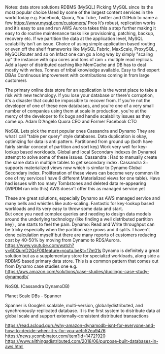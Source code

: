 Notes: data store solutions
RDBMS (MySQL)
Picking MySQL since its the most popular choice
Used by some of the largest content services in the world today e.g. Facebook, Quora, You Tube, Twitter  and GitHub to name a few
https://www.mysql.com/customers/
Pros
It’s robust, replication works and it’s easy to use and run
AWS Aurora takes this a step further making it easy to do routine maintenance tasks like provisioning, patching, backup, recovery etc.
If we partition the data at the application level, MySQL scalability isn't an issue.
Choice of using simple application based routing or even off the shelf frameworks like MySQL Fabric, MaxScale, ProxySQL , MySQLRouter and so on
Infact one can go a long way by simply "scaling up" the instance with cpu cores and tons of ram + multiple read replicas. Add a layer of distributed caching like MemCache and DB has to deal mostly with writes. 
Tonnes of tribal knowledge available. Easy to find expert DBAs
Continuous improvement with contributions coming in from large customers


The primary online data store for an application is the worst place to take a risk with new technology. If you lose your database or there's corruption, it's a disaster that could be impossible to recover from. If you're not the developer of one of these new databases, and you're one of a very small number of companies using them at scale in production, you're at the mercy of the developer to fix bugs and handle scalability issues as they come up.
Adam D'Angelo Quora CEO and Former Facebook CTO

NoSQL
Lets pick the most popular ones Cassandra and Dynamo 
They are what I call "table per query" style databases. Data duplication is okay, optimizing for data is anti pattern.
Partitioned from ground up (both have fairly similar concept of partition and sort key)
Work very well for key-lookup based workloads.
Global and local Secondary indexes (in Dynamo) attempt to solve some of these issues.
Cassandra : 
Had to manually create the same data in multiple tables to get secondary index. Cassandra 3+ supports materialized views now which is similar to Dynamo Global Secondary index. Proliferation of these views can become very common (In one of my services I have 6 different Materialized views for one table). 
Have had issues with too many Tombstones and deleted data re-appearing (WIPDM ran into this)
AWS doesn't offer this as managed service yet


These are great solutions, especially Dynamo as AWS managed service and many bells and whistles like auto-scaling. Fantastic for key-lookup based workloads and its very easy to throw some data and start.  
But once you need complex queries and needing to design data models around the underlying technology (like finding a well  distributed partition key) , one starts to feel the pain. Dynamo: Read and Write throughput can be tricky especially when the partition size grows and it splits.
I haven't done calculation myself but there are many reports of customers reducing cost by 40-50% by moving from Dynamo to RDS/Aurora.
https://www.youtube.com/watch?v=60QumD2QsF0&feature=youtu.be&t=17m01s
Dynamo is definitely a great solution but as a supplementary store for specializd workloads, along side a RDBMS based primary data store.
This is a common pattern that comes out from Dynamo case studies one e.g. https://aws.amazon.com/solutions/case-studies/duolingo-case-study-dynamodb/



NoSQL (Cassandra DynamoDB)

Planet Scale DBs - Spanner

Spanner is Google’s scalable, multi-version, globallydistributed, and synchronously-replicated database. It is the first system to distribute data at global scale and support externally-consistent distributed transactions




https://read.acloud.guru/why-amazon-dynamodb-isnt-for-everyone-and-how-to-decide-when-it-s-for-you-aefc52ea9476
https://news.ycombinator.com/item?id=14721920
https://www.allthingsdistributed.com/2018/06/purpose-built-databases-in-aws.html
